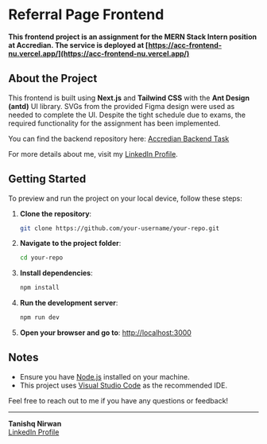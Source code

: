 # Referral Page Frontend

**This frontend project is an assignment for the MERN Stack Intern position at Accredian. The service is deployed at [https://acc-frontend-nu.vercel.app/](https://acc-frontend-nu.vercel.app/)**

## About the Project

This frontend is built using **Next.js** and **Tailwind CSS** with the **Ant Design (antd)** UI library. SVGs from the provided Figma design were used as needed to complete the UI. Despite the tight schedule due to exams, the required functionality for the assignment has been implemented.

You can find the backend repository here: [Accredian Backend Task](https://github.com/tanishqnirwan/Accredian-Backend-task)

For more details about me, visit my [LinkedIn Profile](https://www.linkedin.com/in/tanishqnirwan/).

## Getting Started

To preview and run the project on your local device, follow these steps:

1. **Clone the repository**:
    ```bash
    git clone https://github.com/your-username/your-repo.git
    ```

2. **Navigate to the project folder**:
    ```bash
    cd your-repo
    ```

3. **Install dependencies**:
    ```bash
    npm install
    ```

4. **Run the development server**:
    ```bash
    npm run dev
    ```

5. **Open your browser and go to**: [http://localhost:3000](http://localhost:3000)

## Notes

- Ensure you have [Node.js](https://nodejs.org/en/download/) installed on your machine.
- This project uses [Visual Studio Code](https://code.visualstudio.com/download) as the recommended IDE.

Feel free to reach out to me if you have any questions or feedback!

---

**Tanishq Nirwan**  
[LinkedIn Profile](https://www.linkedin.com/in/tanishqnirwan/)
